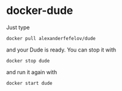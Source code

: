 # docker-dude

Just type

    docker pull alexanderfefelov/dude

and your Dude is ready. You can stop it with

    docker stop dude

and run it again with

    docker start dude
